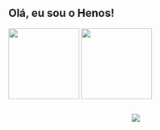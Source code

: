 ## Olá, eu sou o Henos!

<div>
 <img height="140" align="center" src="https://github-readme-stats.vercel.app/api?username=henos19&count_private=true&theme=radical&show_icons=true"/>
 <img height="140" align="center" src="https://github-readme-stats.vercel.app/api/top-langs/?username=henos19&theme=radical&layout=compact"/>
</div>

##

<div style="text-align: center">
 <a href="https://www.linkedin.com/in/henos-vinicius-38086a234/" target="_blank"><img src="https://img.shields.io/badge/LinkedIn-0077B5?style=for-the-badge&logo=linkedin&logoColor=white"/></a>
</div>
